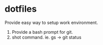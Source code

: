 dotfiles
========

Provide easy way to setup work environment.

1) Provide a bash prompt for git.
2) shot command. ie. gs -> git status
